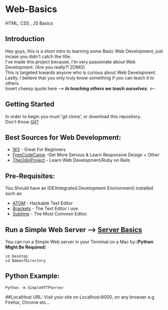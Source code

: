 # Web-Basics
HTML, CSS , JS Basics
## Introduction 
Hey guys, this is a short intro to learning some Basic Web Development; just incase you didn't catch the title.<br>
I've made this project because, I'm very passionate about Web Development. (Are you really?! ZOMG)<br>
This is targeted towards anyone who is curious about Web Development.<br>
Lastly, I believe that you only truly know something if you can teach it to others. <br>
Insert cheesy quote here --> ***In teaching others we teach ourselves.*** <--

## Getting Started 
In order to begin you must 'git clone', or download this repository. <br>
 Don't Know [Git?](https://try.github.io/levels/1/challenges/1)
 
## Best Sources for Web Development:
* [W3](http://www.w3schools.com/) - Great For Beginners
* [FreeCodeCamp](https://www.freecodecamp.com/) -Get More Serious & Learn Responsive Design + Other
* [TheOdinProject](http://www.theodinproject.com/courses) - Learn Web Development/Ruby on Rails

## Pre-Requisites:
You Should have an IDE(Integrated Development Environment) installed such as:
* [ATOM](https://atom.io/) - Hackable Text Editor
* [Brackets](http://brackets.io/) - The Text Editor I use.
* [Sublime](https://www.sublimetext.com/) - The Most Common Editor.

## Run a Simple Web Server --> [Server Basics](http://www.2ality.com/2014/06/simple-http-server.html)
You can run a Simple Web server in your Terminal on a Mac by:(**Python Might Be Required**)
```
cd Desktop
cd NameofDirectory
```
## Python Example:
```
Python -m SimpleHTTPServer 
```
##LocalHost URL:
Visit your site on Localhost:8000, on any browser e.g Firefox, Chrome etc...


